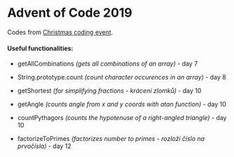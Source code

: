 # Advent of Code 2019

Codes from [Christmas coding event](https://adventofcode.com/2019). 

#### Useful functionalities: 

* getAllCombinations *(gets all combinations of an array)* - day 7

* String.prototype.count *(count character occurences in an array)* - day 8

* getShortest *(for simplifying fractions - krácení zlomků)* - day 10

* getAngle *(counts angle from x and y coords with atan function)* - day 10

* countPythagors *(counts the hypotenuse of a right-angled triangle)* - day 10

* factorizeToPrimes *(factorizes number to primes - rozloží číslo na prvočísla)* - day 12